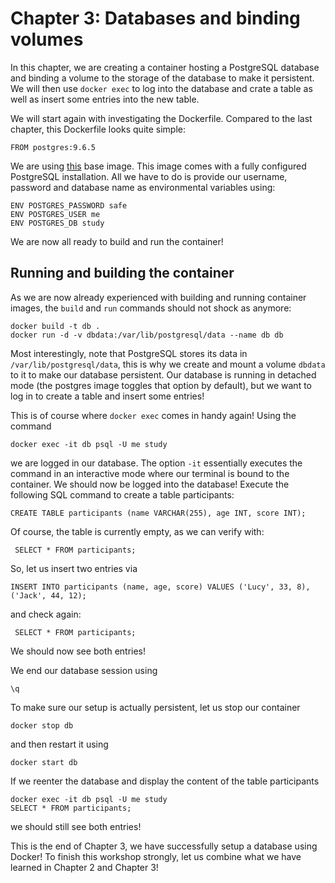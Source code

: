 # Chapter 3: Databases and binding volumes

In this chapter, we are creating a container hosting a PostgreSQL database and binding a volume to the storage of the database to make it persistent. We will then use `docker exec` to log into the database and crate a table as well as insert some entries into the new table.

We will start again with investigating the Dockerfile. Compared to the last chapter, this Dockerfile looks quite simple:

    FROM postgres:9.6.5


We are using [this](https://hub.docker.com/_/postgres/) base image. This image comes with a fully configured PostgreSQL installation. All we have to do is provide our username, password and database name as environmental variables using:
```
ENV POSTGRES_PASSWORD safe
ENV POSTGRES_USER me
ENV POSTGRES_DB study
```

We are now all ready to build and run the container!

## Running and building the container

As we are now already experienced with building and running container images, the `build` and `run` commands should not shock as anymore:
```
docker build -t db .
docker run -d -v dbdata:/var/lib/postgresql/data --name db db
```
Most interestingly, note that PostgreSQL stores its data in `/var/lib/postgresql/data`, this is why we create and mount a volume `dbdata` to it to make our database persistent.
Our database is running in detached mode (the postgres image toggles that option by default), but we want to log in to create a table and insert some entries!

This is of course where `docker exec` comes in handy again! Using the command

    docker exec -it db psql -U me study

we are logged in our database. The option `-it` essentially executes the command in an interactive mode where our terminal is bound to the container. We should now be logged into the database!
Execute the following SQL command to  create a table participants:

    CREATE TABLE participants (name VARCHAR(255), age INT, score INT);

Of course, the table is currently empty, as we can verify with:

     SELECT * FROM participants;

So, let us insert two entries via 

    INSERT INTO participants (name, age, score) VALUES ('Lucy', 33, 8), ('Jack', 44, 12);

and check again:

     SELECT * FROM participants;

We should now see both entries!

We end our database session using

    \q

To make sure our setup is actually persistent, let us stop our container

    docker stop db

and then restart it using 

    docker start db

If we reenter the database and display the content of the table participants

    docker exec -it db psql -U me study
    SELECT * FROM participants;
 
 we should still see both entries!

This is the end of Chapter 3, we have successfully setup a database using Docker! To finish this workshop strongly, let us combine what we have learned in Chapter 2 and Chapter 3!
